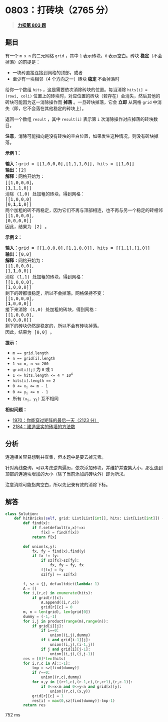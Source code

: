 # 0803：打砖块（2765 分）


> <u>**[力扣第 803 题](https://leetcode.cn/problems/bricks-falling-when-hit/)**</u>

## 题目

<p>有一个 <code>m x n</code> 的二元网格<meta charset="UTF-8" /> <code>grid</code> ，其中 <code>1</code> 表示砖块，<code>0</code> 表示空白。砖块 <strong>稳定</strong>（不会掉落）的前提是：</p>

<ul>
<li>一块砖直接连接到网格的顶部，或者</li>
<li>至少有一块相邻（4 个方向之一）砖块<strong> 稳定 </strong>不会掉落时</li>
</ul>

<p>给你一个数组 <code>hits</code> ，这是需要依次消除砖块的位置。每当消除 <code>hits[i] = (rowi, coli)</code> 位置上的砖块时，对应位置的砖块（若存在）会消失，然后其他的砖块可能因为这一消除操作而 <strong>掉落</strong> 。一旦砖块掉落，它会 <strong>立即</strong> 从网格 <code>grid</code> 中消失（即，它不会落在其他稳定的砖块上）。</p>

<p>返回一个数组 <code>result</code> ，其中 <code>result[i]</code> 表示第 <code>i</code> 次消除操作对应掉落的砖块数目。</p>

<p><strong>注意</strong>，消除可能指向是没有砖块的空白位置，如果发生这种情况，则没有砖块掉落。</p>



<p><strong>示例 1：</strong></p>

<pre>
<strong>输入：</strong>grid = [[1,0,0,0],[1,1,1,0]], hits = [[1,0]]
<strong>输出：</strong>[2]
<strong>解释：</strong>网格开始为：
[[1,0,0,0]，
[<strong>1</strong>,1,1,0]]
消除 (1,0) 处加粗的砖块，得到网格：
[[1,0,0,0]
[0,<strong>1</strong>,<strong>1</strong>,0]]
两个加粗的砖不再稳定，因为它们不再与顶部相连，也不再与另一个稳定的砖相邻，因此它们将掉落。得到网格：
[[1,0,0,0],
[0,0,0,0]]
因此，结果为 [2] 。
</pre>

<p><strong>示例 2：</strong></p>

<pre>
<strong>输入：</strong>grid = [[1,0,0,0],[1,1,0,0]], hits = [[1,1],[1,0]]
<strong>输出：</strong>[0,0]
<strong>解释：</strong>网格开始为：
[[1,0,0,0],
[1,<strong>1</strong>,0,0]]
消除 (1,1) 处加粗的砖块，得到网格：
[[1,0,0,0],
[1,0,0,0]]
剩下的砖都很稳定，所以不会掉落。网格保持不变：
[[1,0,0,0],
[<strong>1</strong>,0,0,0]]
接下来消除 (1,0) 处加粗的砖块，得到网格：
[[1,0,0,0],
[0,0,0,0]]
剩下的砖块仍然是稳定的，所以不会有砖块掉落。
因此，结果为 [0,0] 。</pre>



<p><strong>提示：</strong></p>

<ul>
<li><code>m == grid.length</code></li>
<li><code>n == grid[i].length</code></li>
<li><code>1 &lt;= m, n &lt;= 200</code></li>
<li><code>grid[i][j]</code> 为 <code>0</code> 或 <code>1</code></li>
<li><code>1 &lt;= hits.length &lt;= 4 * 10<sup>4</sup></code></li>
<li><code>hits[i].length == 2</code></li>
<li><code>0 &lt;= x<sub>i </sub>&lt;= m - 1</code></li>
<li><code>0 &lt;= y<sub>i</sub> &lt;= n - 1</code></li>
<li>所有 <code>(x<sub>i</sub>, y<sub>i</sub>)</code> 互不相同</li>
</ul>


**相似问题：**
- [1970：你能穿过矩阵的最后一天（2123 分）](/leetcode/1970)
- [2184：建造坚实的砖墙的方法数](/leetcode/2184)


## 分析

连通相关容易想到并查集，但本题中是要去掉元素。

针对离线查询，可以考虑逆向遍历，依次添加砖块，并维护并查集大小，那么连到顶部的连通块增加的大小（除了当前添加的砖块外）即为所求。

注意消除可能指向空白，所以先记录有效的消除下标。


## 解答


```python
class Solution:
    def hitBricks(self, grid: List[List[int]], hits: List[List[int]]) -> List[int]:
        def find(x):
            if f.setdefault(x,x)!=x:
                f[x] = find(f[x])
            return f[x]
        
        def union(x,y):
            fx, fy = find(x),find(y)
            if fx != fy:
                if sz[fx]>sz[fy]:
                    fx, fy = fy, fx
                f[fx] = fy
                sz[fy] += sz[fx]
        
        f, sz = {}, defaultdict(lambda: 1)
        A = []
        for i,(r,c) in enumerate(hits):
            if grid[r][c]:
                A.append((i,r,c))
                grid[r][c] = 0
        m, n = len(grid), len(grid[0])
        dummy = (-1,-1)
        for i,j in product(range(m),range(n)):
            if grid[i][j]:
                if i==0:
                    union((i,j),dummy)
                if i and grid[i-1][j]:
                    union((i,j),(i-1,j))
                if j and grid[i][j-1]:
                    union((i,j),(i,j-1))
        res = [0]*len(hits)
        for i,r,c in A[::-1]:
            tmp = sz[find(dummy)]
            if r==0:
                union((r,c),dummy)
            for x,y in [(r+1,c),(r-1,c),(r,c+1),(r,c-1)]:
                if 0<=x<m and 0<=y<n and grid[x][y]:
                    union((r,c),(x,y))
            grid[r][c] = 1
            res[i] = max(0,sz[find(dummy)]-tmp-1)
        return res
```
752 ms

